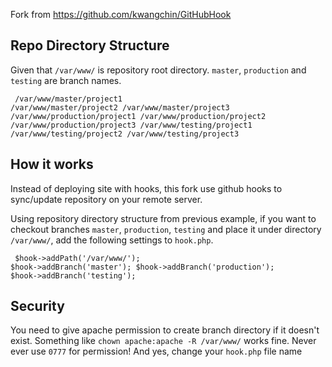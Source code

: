 Fork from https://github.com/kwangchin/GitHubHook

## Repo Directory Structure
Given that `/var/www/` is repository root directory. `master`, `production` and `testing` are branch names.
<code><pre>
/var/www/master/project1
/var/www/master/project2
/var/www/master/project3
/var/www/production/project1
/var/www/production/project2
/var/www/production/project3
/var/www/testing/project1
/var/www/testing/project2
/var/www/testing/project3
</code></pre>


## How it works
Instead of deploying site with hooks, this fork use github hooks to sync/update repository on your remote server.

Using repository directory structure from previous example, if you want to checkout branches `master`, `production`, `testing` and place it under directory `/var/www/`, add the following settings to `hook.php`.
<code><pre>
$hook->addPath('/var/www/');
$hook->addBranch('master');
$hook->addBranch('production');
$hook->addBranch('testing');
</code></pre>


## Security
You need to give apache permission to create branch directory if it doesn't exist. Something like `chown apache:apache -R /var/www/` works fine. Never ever use `0777` for permission! And yes, change your `hook.php` file name
